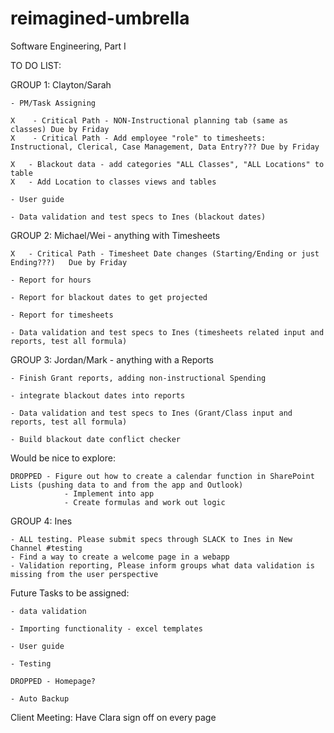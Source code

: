 # reimagined-umbrella
Software Engineering, Part I

TO DO LIST:

GROUP 1: Clayton/Sarah

    - PM/Task Assigning
    
    X    - Critical Path - NON-Instructional planning tab (same as classes) Due by Friday 
    X    - Critical Path - Add employee "role" to timesheets: Instructional, Clerical, Case Management, Data Entry??? Due by Friday
   
    X   - Blackout data - add categories "ALL Classes", "ALL Locations" to table 
    X   - Add Location to classes views and tables 
    
    - User guide
    
    - Data validation and test specs to Ines (blackout dates)

GROUP 2: Michael/Wei  - anything with Timesheets 

    X   - Critical Path - Timesheet Date changes (Starting/Ending or just Ending???)   Due by Friday
    
    - Report for hours 
    
    - Report for blackout dates to get projected
    
    - Report for timesheets
    
    - Data validation and test specs to Ines (timesheets related input and reports, test all formula)


GROUP 3: Jordan/Mark  - anything with a Reports


    
    - Finish Grant reports, adding non-instructional Spending
        
    - integrate blackout dates into reports
    
    - Data validation and test specs to Ines (Grant/Class input and reports, test all formula)
    
    - Build blackout date conflict checker
    
   

Would be nice to explore:

    DROPPED - Figure out how to create a calendar function in SharePoint Lists (pushing data to and from the app and Outlook)
                - Implement into app
                - Create formulas and work out logic
    
    
    
GROUP 4: Ines 

    - ALL testing. Please submit specs through SLACK to Ines in New Channel #testing
    - Find a way to create a welcome page in a webapp
    - Validation reporting, Please inform groups what data validation is missing from the user perspective 


Future Tasks to be assigned:

    - data validation 
    
    - Importing functionality - excel templates
    
    - User guide
    
    - Testing
    
    DROPPED - Homepage?
    
    - Auto Backup
    
Client Meeting: 
Have Clara sign off on every page

